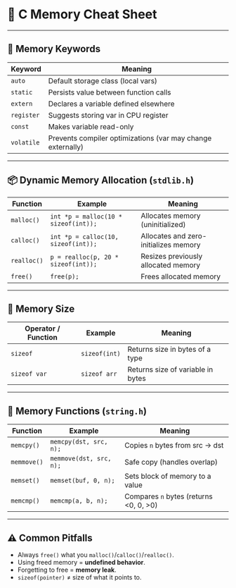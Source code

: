 # 🧠 C Memory Cheat Sheet

---

## 🔑 Memory Keywords

| Keyword    | Meaning                                                     |
| ---------- | ----------------------------------------------------------- |
| `auto`     | Default storage class (local vars)                          |
| `static`   | Persists value between function calls                       |
| `extern`   | Declares a variable defined elsewhere                       |
| `register` | Suggests storing var in CPU register                        |
| `const`    | Makes variable read-only                                    |
| `volatile` | Prevents compiler optimizations (var may change externally) |

---

## 📦 Dynamic Memory Allocation (`stdlib.h`)

| Function      | Example                           | Meaning                                        |
|---------------|-----------------------------------|------------------------------------------------|
| `malloc()`    | `int *p = malloc(10 * sizeof(int));` | Allocates memory (uninitialized)               |
| `calloc()`    | `int *p = calloc(10, sizeof(int));` | Allocates and zero-initializes memory          |
| `realloc()`   | `p = realloc(p, 20 * sizeof(int));` | Resizes previously allocated memory            |
| `free()`      | `free(p);`                        | Frees allocated memory                         |

---

## 📏 Memory Size

| Operator / Function | Example             | Meaning                            |
|---------------------|---------------------|------------------------------------|
| `sizeof`           | `sizeof(int)`       | Returns size in bytes of a type    |
| `sizeof var`       | `sizeof arr`        | Returns size of variable in bytes  |

---

## 🔗 Memory Functions (`string.h`)

| Function   | Example                             | Meaning                               |
|------------|-------------------------------------|---------------------------------------|
| `memcpy()` | `memcpy(dst, src, n);`             | Copies `n` bytes from src → dst       |
| `memmove()`| `memmove(dst, src, n);`            | Safe copy (handles overlap)           |
| `memset()` | `memset(buf, 0, n);`               | Sets block of memory to a value       |
| `memcmp()` | `memcmp(a, b, n);`                 | Compares `n` bytes (returns <0, 0, >0)|

---

## ⚠️ Common Pitfalls

- Always `free()` what you `malloc()`/`calloc()`/`realloc()`.  
- Using freed memory = **undefined behavior**.  
- Forgetting to free = **memory leak**.  
- `sizeof(pointer)` ≠ size of what it points to.  
